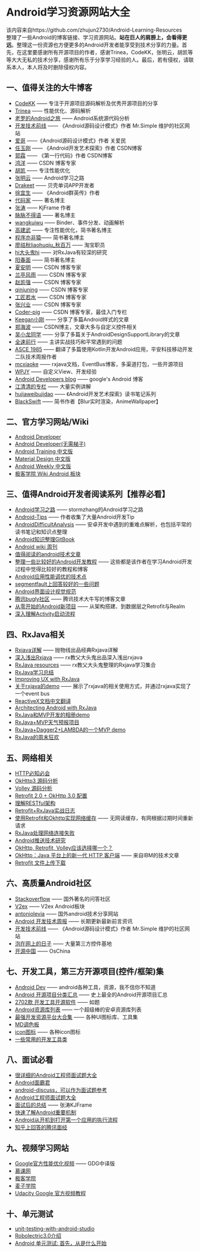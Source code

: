 Android学习资源网站大全
=====================
该内容来自https://github.com/zhujun2730/Android-Learning-Resources<br>
整理了一些Android的博客链接、学习资源网站。**站在巨人的肩膀上，会看得更远**。整理这一份资源也方便更多的Android开发者能享受到技术分享的力量。首先，在这里要感谢所有开源项目的作者，感谢Trinea，CodeKK，张明云，胡凯等等大大无私的技术分享，感谢所有乐于分享学习经验的人。最后，若有侵权，请联系本人，本人将及时删除侵权内容。

## 一、值得关注的大牛博客

* [CodeKK](http://a.codekk.com/) —— 专注于开源项目源码解析及优秀开源项目的分享
* [Trinea](http://www.trinea.cn/) —— 性能优化、源码解析
* [老罗的Android之旅](http://blog.csdn.net/Luoshengyang) —— Android系统源代码分析
* [开发技术前线](http://www.devtf.cn/) —— 《Android源码设计模式》作者 Mr.Simple 维护的社区网站
* [爱哥](http://blog.csdn.net/aigestudio) ——《Android源码设计模式》作者 关爱民 
* [任玉刚](http://blog.csdn.net/singwhatiwanna) —— 《Android开发艺术探索》作者 CSDN博客
* [郭霖](http://blog.csdn.net/guolin_blog) —— 《第一行代码》作者 CSDN博客
* [鸿洋](http://blog.csdn.net/lmj623565791) —— CSDN 博客专家
* [胡凯](http://hukai.me) —— 专注性能优化
* [张明云](http://www.jianshu.com/users/e6885381f7d4/latest_articles) —— Android学习之路
* [Drakeet](http://drakeet.me) —— 贝壳单词APP开发者
* [徐宜生](http://blog.csdn.net/eclipsexys) —— 《Android群英传》作者
* [代码家](http://blog.daimajia.com/) —— 著名博主
* [张涛](http://kymjs.com) —— KjFrame 作者
* [脉脉不得语](http://www.inferjay.com/blog/categories/androiddevweekly/) —— 著名博主
* [wangkuiwu](http://wangkuiwu.github.io) —— Binder、事件分发、动画解析
* [高建武](http://www.jianshu.com/users/FK4sc4/latest_articles) —— 专注性能优化，简书著名博主
* [程序亦非猿](http://yifeiyuan.me)—— 简书著名博主
* [廖祜秋liaohuqiu_秋百万](http://liaohuqiu.net) —— 淘宝职员
* [hi大头鬼hi](http://blog.csdn.net/lzyzsd) —— 对RxJava有较深的研究
* [阳春面](http://www.jianshu.com/users/nqobaq/latest_articles) —— 简书著名博主
* [夏安明](http://blog.csdn.net/xiaanming) —— CSDN 博客专家
* [兰亭风雨](http://blog.csdn.net/ns_code) —— CSDN 博客专家
* [赵凯强](http://blog.csdn.net/zhaokaiqiang1992) —— CSDN 博客专家
* [qinjuning](http://blog.csdn.net/qinjuning) —— CSDN 博客专家
* [工匠若水](http://blog.csdn.net/yanbober) —— CSDN 博客专家
* [张兴业](http://blog.csdn.net/xyz_lmn) —— CSDN 博客专家
* [Coder-pig](http://blog.csdn.net/coder_pig) —— CSDN 博客专家，最佳入门专栏
* [Keegan小刚](http://keeganlee.me/) —— 分享了多篇Android样式的文章
* [郑海波](http://blog.csdn.net/NUPTboyZHB/) —— CSDN博主，文章大多与自定义控件相关
* [吴小龙同学](http://wuxiaolong.me/) —— 分享了多篇关于AndroidDesignSupportLibrary的文章
* [全速前行](http://blog.csdn.net/lincyang) —— 主讲实战技巧和平常遇到的问题
* [ASCE 1985](http://blog.csdn.net/asce1885) —— 翻译了多篇使用Kotlin开发Android应用，平安科技移动开发二队技术周报作者
* [mcxiaoke](http://blog.mcxiaoke.com) —— rxjava文档，EventBus博客，多渠道打包，一些开源项目
* [WPJY](http://blog.csdn.net/wangjinyu501?viewmode=contents) —— 自定义View、开发经验
* [Android Developers blog](http://android-developers.blogspot.jp/) —— google's Android 博客
* [江清清的专栏](http://blog.csdn.net/developer_jiangqq) —— 	大量实例讲解
* [hujiaweibujidao](http://hujiaweibujidao.github.io) —— 《Android开发艺术探索》读书笔记系列
* [BlackSwift](http://www.jianshu.com/users/b99b0edd4e77/latest_articles) —— 简书作者【Blur实时渲染，AnimeWallpaper】

## 二、官方学习网站/Wiki

* [Android Developer](http://developer.android.com/)
* [Android Developer(无需梯子)](http://androiddoc.qiniudn.com/index.html)
* [Android Training 中文版](http://hukai.me/android-training-course-in-chinese/index.html)
* [Material Design 中文版](http://wiki.jikexueyuan.com/project/material-design/)
* [Android Weekly 中文版](http://wiki.jikexueyuan.com/project/android-weekly/)
* [极客学院 Wiki Android 板块](http://wiki.jikexueyuan.com/list/android)


## 三、值得Android开发者阅读系列【推荐必看】

* [Android学习之路](http://www.stormzhang.com/android/2014/07/07/learn-android-from-rookie/) —— stormzhang的Android学习之路
* [Android-Tips](https://github.com/tangqi92/Android-Tips) —— 作者收集了大量Android开发Tip
* [AndroidDifficultAnalysis](https://github.com/ZhaoKaiQiang/AndroidDifficultAnalysis) —— 安卓开发中遇到的重难点解析，也包括平常的读书笔记和知识点整理
* [Android知识整理GitBook](https://will_he.gitbooks.io/android/content/)
* [Android wiki 周刊](https://github.com/bboyfeiyu/android-tech-frontier/wiki)
* [值得阅读的android技术文章](https://github.com/bboyfeiyu/Worth-Reading-the-Android-technical-articles) 
* [整理一些比较好的Android开发教程](http://bxbxbai.github.io/2014/10/07/android-develop-resource/) —— 这些都是该作者在学习Android开发过程中觉得比较好的教程和博客
* [Android应用性能调优的技术点](http://zhuanlan.zhihu.com/kaede/20326073)
* [segmentfault上回答较好的一些问题](https://segmentfault.com/a/1190000004063006)
* [Android界面设计视觉规范](http://www.woshipm.com/ucd/243897.html?utm_source=tuicool&utm_medium=referral)
* [腾讯bugly社区](http://bugly.qq.com/bbs/forum.php?mod=forumdisplay&fid=39) —— 腾讯技术大牛写的博客文章
* [从零开始的Android新项目](http://blog.zhaiyifan.cn/2016/03/14/android-new-project-from-0-p1/) —— 从架构搭建、到数据层之Retrofit与Realm
* [深入理解Activity启动流程](http://www.cloudchou.com/android/post-788.html) 


## 四、RxJava相关

* [Rxjava详解](http://gank.io/post/560e15be2dca930e00da1083) —— 抛物线出品经典Rxjava详解
* [深入浅出Rxjava](http://blog.csdn.net/lzyzsd/article/details/41833541) —— rx教父大头鬼出品深入浅出rxjava
* [RxJava resources](https://github.com/lzyzsd/Awesome-RxJava) —— rx教父大头鬼整理的Rxjava学习集合
* [RxJava学习总结](http://wangxinghe.me/blog/2016-03-27/rxjava-basis/)
* [Improving UX with RxJava](https://medium.com/@diolor/improving-ux-with-rxjava-4440a13b157f#.9mc2oeyzo)
* [关于rxjava的demo](https://github.com/kaushikgopal/RxJava-Android-Samples) —— 展示了rxjava的相关使用方式，并通过rxjava实现了一个event bus
* [ReactiveX文档中文翻译](https://mcxiaoke.gitbooks.io/rxdocs/content/index.html)
* [Architecting Android with RxJava](http://www.jianshu.com/p/943ceaccfdff)
* [RxJava和MVP开发的相册demo](https://github.com/crosswall/Android-PickPhotos)
* [RxJava+MVP天气预报项目](https://github.com/SmartDengg/RxWeather)
* [RxJava+Dagger2+LAMBDA的一个MVP demo](https://github.com/richardradics/RxAndroidBootstrap)
* [RxJava的周末狂欢](http://mrfu.me/2016/01/10/RxWeekend/?hmsr=toutiao.io&utm_medium=toutiao.io&utm_source=toutiao.io)

## 五、网络相关

* [HTTP必知必会](http://www.cnblogs.com/starstone/p/4890409.html)
* [OkHttp3 源码分析](http://www.jianshu.com/p/aad5aacd79bf)
* [Volley 源码分析](http://blog.csdn.net/nugongahou110/article/details/46829605)
* [Retrofit 2.0 + OkHttp 3.0 配置](https://drakeet.me/retrofit-2-0-okhttp-3-0-config)
* [理解RESTful架构](http://www.ruanyifeng.com/blog/2011/09/restful)
* [ Retrofit+RxJava实战日志](http://blog.csdn.net/efan006/article/details/50543990)
* [使用Retrofit和Okhttp实现网络缓存](http://www.jianshu.com/p/9c3b4ea108a7) —— 无网读缓存，有网根据过期时间重新请求
* [RxJava处理网络连接失败](http://www.jianshu.com/p/7e28c8216c7d)
* [Android推送技术研究](http://www.jianshu.com/p/584707554ed7)
* [OkHttp, Retrofit, Volley应该选择哪一个？](http://www.jianshu.com/p/77d418e7b5d6)
* [OkHttp：Java 平台上的新一代 HTTP 客户端](https://www.ibm.com/developerworks/cn/java/j-lo-okhttp/) —— 来自IBM的技术文章
* [Retrofit 文件上传下载](http://blog.csdn.net/qq_21430549/article/details/51212977)

## 六、高质量Android社区

* [Stackoverflow](http://stackoverflow.com/questions/tagged/android) —— 国外著名的问答社区
* [V2ex](https://www.v2ex.com/go/android) —— V2ex Android板块
* [antoniolevia](http://antonioleiva.com) —— 国外android技术分享网站
* [Android 开发技术周报](http://www.androidweekly.cn) —— 长期更新最新前言资讯
* [开发技术前线](http://www.devtf.cn/) —— 《Android源码设计模式》作者 Mr.Simple 维护的社区网站
* [泡在网上的日子](http://www.jcodecraeer.com/) —— 大量第三方控件基地
* [开源中国](http://www.oschina.net/android) —— OsChina


## 七、开发工具，第三方开源项目(控件/框架)集

* [Android Dev](http://www.androiddevtools.cn/) —— android各种工具，资源，我不信你不知道
* [Android 开源项目分类汇总](https://github.com/Trinea/android-open-project) —— 史上最全的Android开源项目汇总
* [2702款 开发工具开源软件](http://www.oschina.net/project/tag/11/devtools) —— 如题
* [Android资源库列表](http://app.memect.com/doc/android.html) —— 一个超级棒的安卓资源库列表
* [最强开发资源平台大合集](http://www.oschina.net/question/2285044_219206?fromerr=gEGePPMG) —— 各种UI图标库、工具集
* [MD调色板](http://www.materialpalette.com)
* [icon图标](https://icomoon.io/app/#/select) —— 各种icon图标
* [一些常用的开发工具类](https://github.com/l123456789jy/Lazy)

## 八、面试必看

* [很详细的Android工程师面试题大全](http://blog.csdn.net/mc_hust/article/details/49517915)
* [Android面霸君](http://mianbajun.sinaapp.com)
* [android-discuss，可以作为面试题参考](https://github.com/android-cn/android-discuss/issues)
* [Android工程师面试题大全](http://www.jianshu.com/p/1bdf7d0e1ac5)
* [面试后的总结](http://kymjs.com/code/2016/03/08/01/) —— 张涛KJFrame
* [快速了解Android重要机制](http://www.jianshu.com/p/5f6d79323923)
* [Android从开机到打开第一个应用的执行流程](https://segmentfault.com/a/1190000004676352)
* [知乎上回答的腾讯面经](https://www.zhihu.com/question/30070178/answer/92849985)

## 九、视频学习网站

* [Google官方性能优化视频](http://chinagdg.org/google-videos/) —— GDG中译版
* [慕课网](http://www.imooc.com/)
* [极客学院](http://www.jikexueyuan.com/)
* [麦子学院](http://www.maiziedu.com/)
* [Udacity Google 官方视频教程](https://www.udacity.com/courses/android)

## 十、单元测试

* [unit-testing-with-android-studio](http://rexstjohn.com/unit-testing-with-android-studio/)
* [Robolectric3.0介绍](http://www.jianshu.com/p/9d988a2f8ff7)
* [Android 单元测试: 首先，从是什么开始](http://www.jianshu.com/p/b2717dc245da)
